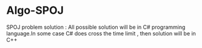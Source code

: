 Algo-SPOJ
=========

SPOJ problem solution : All possible solution will be in C# programming language.In some case C# does cross the time limit , then solution will be in C++

